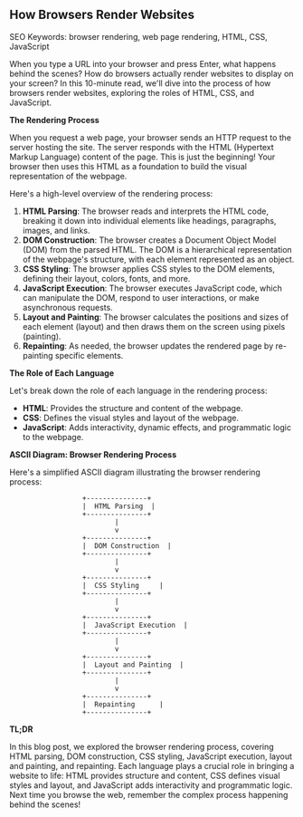 **How Browsers Render Websites**
---------------------------

SEO Keywords: browser rendering, web page rendering, HTML, CSS, JavaScript

When you type a URL into your browser and press Enter, what happens behind the scenes? How do browsers actually render websites to display on your screen? In this 10-minute read, we'll dive into the process of how browsers render websites, exploring the roles of HTML, CSS, and JavaScript.

**The Rendering Process**

When you request a web page, your browser sends an HTTP request to the server hosting the site. The server responds with the HTML (Hypertext Markup Language) content of the page. This is just the beginning! Your browser then uses this HTML as a foundation to build the visual representation of the webpage.

Here's a high-level overview of the rendering process:

1. **HTML Parsing**: The browser reads and interprets the HTML code, breaking it down into individual elements like headings, paragraphs, images, and links.
2. **DOM Construction**: The browser creates a Document Object Model (DOM) from the parsed HTML. The DOM is a hierarchical representation of the webpage's structure, with each element represented as an object.
3. **CSS Styling**: The browser applies CSS styles to the DOM elements, defining their layout, colors, fonts, and more.
4. **JavaScript Execution**: The browser executes JavaScript code, which can manipulate the DOM, respond to user interactions, or make asynchronous requests.
5. **Layout and Painting**: The browser calculates the positions and sizes of each element (layout) and then draws them on the screen using pixels (painting).
6. **Repainting**: As needed, the browser updates the rendered page by re-painting specific elements.

**The Role of Each Language**

Let's break down the role of each language in the rendering process:

* **HTML**: Provides the structure and content of the webpage.
* **CSS**: Defines the visual styles and layout of the webpage.
* **JavaScript**: Adds interactivity, dynamic effects, and programmatic logic to the webpage.

**ASCII Diagram: Browser Rendering Process**

Here's a simplified ASCII diagram illustrating the browser rendering process:
```
                  +---------------+
                  |  HTML Parsing  |
                  +---------------+
                          |
                          v
                  +---------------+
                  |  DOM Construction  |
                  +---------------+
                          |
                          v
                  +---------------+
                  |  CSS Styling     |
                  +---------------+
                          |
                          v
                  +---------------+
                  |  JavaScript Execution  |
                  +---------------+
                          |
                          v
                  +---------------+
                  |  Layout and Painting  |
                  +---------------+
                          |
                          v
                  +---------------+
                  |  Repainting      |
                  +---------------+
```
**TL;DR**

In this blog post, we explored the browser rendering process, covering HTML parsing, DOM construction, CSS styling, JavaScript execution, layout and painting, and repainting. Each language plays a crucial role in bringing a website to life: HTML provides structure and content, CSS defines visual styles and layout, and JavaScript adds interactivity and programmatic logic. Next time you browse the web, remember the complex process happening behind the scenes!